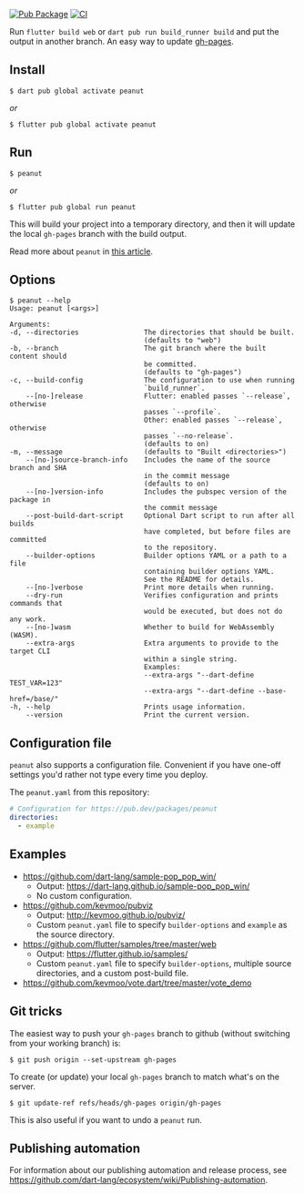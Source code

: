 [![Pub Package](https://img.shields.io/pub/v/peanut.svg)](https://pub.dev/packages/peanut)
[![CI](https://github.com/kevmoo/peanut.dart/actions/workflows/ci.yml/badge.svg)](https://github.com/kevmoo/peanut.dart/actions/workflows/ci.yml)

Run `flutter build web` or `dart pub run build_runner build` and put the output
in another branch. An easy way to update [gh-pages](https://pages.github.com/).

## Install

```console
$ dart pub global activate peanut
```

_or_

```console
$ flutter pub global activate peanut
```

## Run

```console
$ peanut
```

_or_

```console
$ flutter pub global run peanut
```

This will build your project into a temporary directory, and then it will update
the local `gh-pages` branch with the build output.

Read more about `peanut` in
[this article](https://medium.com/@kevmoo/show-off-your-flutter-dart-web-app-with-peanut-c0307f2b733c).

## Options

```console
$ peanut --help
Usage: peanut [<args>]

Arguments:
-d, --directories                The directories that should be built.
                                 (defaults to "web")
-b, --branch                     The git branch where the built content should
                                 be committed.
                                 (defaults to "gh-pages")
-c, --build-config               The configuration to use when running
                                 `build_runner`.
    --[no-]release               Flutter: enabled passes `--release`, otherwise
                                 passes `--profile`.
                                 Other: enabled passes `--release`, otherwise
                                 passes `--no-release`.
                                 (defaults to on)
-m, --message                    (defaults to "Built <directories>")
    --[no-]source-branch-info    Includes the name of the source branch and SHA
                                 in the commit message
                                 (defaults to on)
    --[no-]version-info          Includes the pubspec version of the package in
                                 the commit message
    --post-build-dart-script     Optional Dart script to run after all builds
                                 have completed, but before files are committed
                                 to the repository.
    --builder-options            Builder options YAML or a path to a file
                                 containing builder options YAML.
                                 See the README for details.
    --[no-]verbose               Print more details when running.
    --dry-run                    Verifies configuration and prints commands that
                                 would be executed, but does not do any work.
    --[no-]wasm                  Whether to build for WebAssembly (WASM).
    --extra-args                 Extra arguments to provide to the target CLI
                                 within a single string.
                                 Examples:
                                 --extra-args "--dart-define TEST_VAR=123"
                                 --extra-args "--dart-define --base-href=/base/"
-h, --help                       Prints usage information.
    --version                    Print the current version.
```

## Configuration file

`peanut` also supports a configuration file. Convenient if you have one-off
settings you'd rather not type every time you deploy.

The `peanut.yaml` from this repository:

```yaml
# Configuration for https://pub.dev/packages/peanut
directories:
  - example
```

## Examples

- https://github.com/dart-lang/sample-pop_pop_win/
  - Output: https://dart-lang.github.io/sample-pop_pop_win/
  - No custom configuration.
- https://github.com/kevmoo/pubviz
  - Output: http://kevmoo.github.io/pubviz/
  - Custom `peanut.yaml` file to specify `builder-options` and `example` as the
    source directory.
- https://github.com/flutter/samples/tree/master/web
  - Output: https://flutter.github.io/samples/
  - Custom `peanut.yaml` file to specify `builder-options`, multiple source
    directories, and a custom post-build file.
- https://github.com/kevmoo/vote.dart/tree/master/vote_demo

## Git tricks

The easiest way to push your `gh-pages` branch to github (without switching from
your working branch) is:

```console
$ git push origin --set-upstream gh-pages
```

To create (or update) your local `gh-pages` branch to match what's on the
server.

```console
$ git update-ref refs/heads/gh-pages origin/gh-pages
```

This is also useful if you want to undo a `peanut` run.

## Publishing automation

For information about our publishing automation and release process, see
https://github.com/dart-lang/ecosystem/wiki/Publishing-automation.
